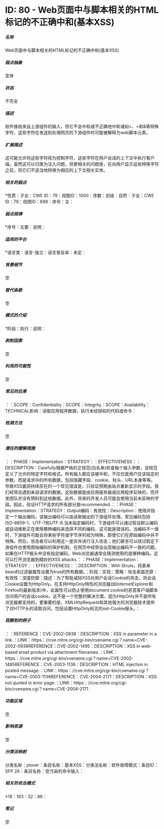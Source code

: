 # ID: 80 - Web页面中与脚本相关的HTML标记的不正确中和(基本XSS)
<h5>名称</h5>Web页面中与脚本相关的HTML标记的不正确中和(基本XSS)
<h5>弱点抽象</h5>变体
<h5>状态</h5>不完全
<h5>描述</h5>软件接收来自上游组件的输入，但它不会中和或不正确地中和诸如<、>和&等特殊字符，这些字符在发送到处理网页的下游组件时可能被解释为web脚本元素。
<h5>扩展描述</h5>这可能允许将这些字符视为控制字符，这些字符在用户会话的上下文中执行客户端。虽然这可以归类为注入问题，但更相关的问题是，在向用户显示这些特殊字符之前，将它们不适当地转换为相应的上下文相关实体。
<h5>相关的弱点</h5>*性质：子女：CWE ID：79：视图ID：1000：序数：初级：自然：子女：CWE ID：79：视图ID：699：序号：主：
<h5>弱点规律</h5>*序号：主要：说明：
<h5>适用的平台</h5>*语言类：语言-独立：语言普及率：未定：
<h5>背景细节</h5>空
<h5>替代条款</h5>空
<h5>模式的介绍</h5>*阶段：执行：说明：
<h5>剥削因素</h5>空
<h5>利用的可能性</h5>空
<h5>常见的后果</h5>：：SCOPE：Confidentiality：SCOPE：Integrity：SCOPE：Availability：TECHNICAL影响：读取应用程序数据，执行未经授权的代码或命令：
<h5>检测方法</h5>空
<h5>潜在的缓解措施</h5>：：PHASE：Implementation：STRATEGY：：EFFECTIVENESS：：DESCRIPTION：Carefully根据严格的正规范(白名单)检查每个输入参数，该规范定义了允许的特定字符和格式。所有输入都应该被中和，不仅仅是用户应该指定的参数，而是请求中的所有数据，包括隐藏字段、cookie、标头、URL本身等等。导致XSS漏洞持续存在的一个常见错误是，只验证预期由站点重新显示的字段。我们经常会遇到来自请求的数据，这些数据是由应用服务器或应用程序反映的，而开发团队并没有预料到这些数据。此外，将来的开发人员可能会使用当前未反映的字段。因此，验证HTTP请求的所有部分是recommended.：：PHASE：Implementation：STRATEGY：Output编码：有效性：Description：使用并指定一个输出编码，该输出编码可以由读取输出的下游组件处理。常见编码包括ISO-8859-1、UTF-7和UTF-8.当未指定编码时，下游组件可以通过假设默认编码或自动推断正在使用哪种编码来选择不同的编码，这可能是错误的。当编码不一致时，下游组件可能会将某些字符或字节序列视为特殊，即使它们在原始编码中并不特殊。然后，攻击者可以利用这一差异并进行注入攻击；他们甚至可以绕过假定下游组件也使用原始编码的保护机制。在网页中经常会出现输出编码不一致的问题。如果在HTTP报头中没有指定编码，Web浏览器通常会猜测使用的是哪种编码。这可以打开浏览器到精妙的XSS attacks.：：PHASE：Implementation：STRATEGY：：EFFECTIVENESS：：DESCRIPTION：With Struts，将表单bean的过滤器属性设置为true的所有数据。：阶段：实现：策略：攻击表面还原：有效性：深度防御：描述：为了帮助减轻XSS对用户会话Cookie的攻击，将会话Cookie设置为HttpOnly。在支持HttpOnly特性的浏览器(如InternetExplorer和Firefox的最新版本)中，此属性可以防止使用document.cookie的恶意客户端脚本访问用户的会话cookie。这不是一个完整的解决方案，因为HttpOnly并不是所有浏览器都支持的。更重要的是，XMLHttpRequest和其他强大的浏览器技术提供了对HTTP头的读取访问，包括设置HttpOnly标志的set-Cookie报头。：
<h5>观察到的例子</h5>：：REFERENCE：CVE-2002-0938：DESCRIPTION：XSS in parameter in a link.：LINK：https：//cve.mitre.org/cgi-bin/cvename.cgi？name=CVE-2002-0938REFERENCE：CVE-2002-1495：DESCRIPTION：XSS in web-based email product via attachment filenames.：LINK：https：//cve.mitre.org/cgi-bin/cvename.cgi？name=CVE-2002-1495REFERENCE：CVE-2003-1136：DESCRIPTION：HTML injection in posted message.：LINK：https：//cve.mitre.org/cgi-bin/cvename.cgi？name=CVE-2003-1136REFERENCE：CVE-2004-2171：DESCRIPTION：XSS not quoted in error page.：LINK：https：//cve.mitre.org/cgi-bin/cvename.cgi？name=CVE-2004-2171
<h5>功能区域</h5>空
<h5>影响资源</h5>空
<h5>分类法映射</h5>分类名称：plover：条目名称：基本XSS：分类法名称：软件故障模式：条目ID：SFP 24：条目名称：受污染的命令输入：
<h5>相关的攻击模式</h5>*18：193：32：86：
<h5>笔记</h5>空


